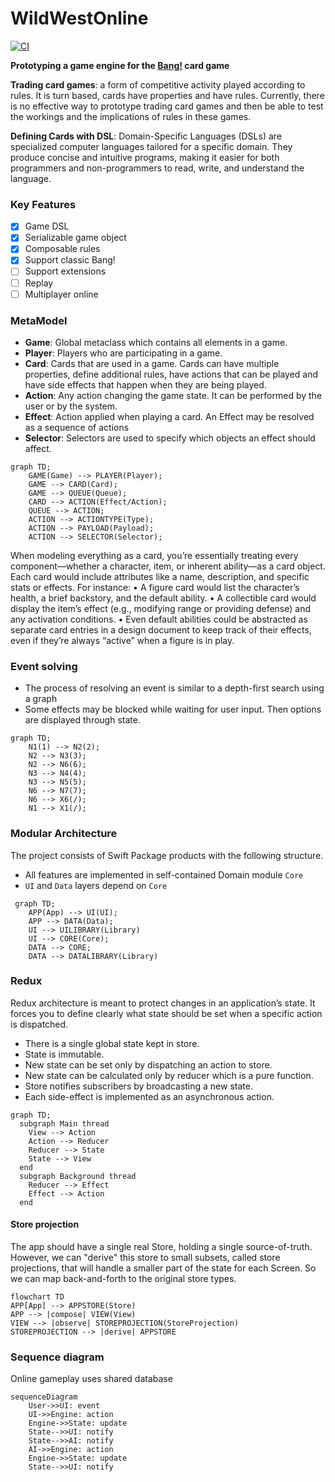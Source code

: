 # WildWestOnline

[![CI](https://github.com/stephtelolahy/WildWestOnline/actions/workflows/ios.yml/badge.svg)](https://github.com/stephtelolahy/WildWestOnline/actions/workflows/ios.yml)

**Prototyping a game engine for the [Bang!](<https://en.wikipedia.org/wiki/Bang!_(card_game)>) card game**

**Trading card games**: a form of competitive activity played according to rules. It is turn based, cards have properties and have rules.
Currently, there is no effective way to prototype trading card games and then be able to test the workings and the implications of rules in these games. 

**Defining Cards with DSL**: Domain-Specific Languages (DSLs) are specialized computer languages tailored for a specific domain. They produce concise and intuitive programs, making it easier for both programmers and non-programmers to read, write, and understand the language.

### Key Features

- [x] Game DSL
- [x] Serializable game object
- [x] Composable rules
- [x] Support classic Bang!
- [ ] Support extensions
- [ ] Replay
- [ ] Multiplayer online

### MetaModel

- **Game**: Global metaclass which contains all elements in a game.
- **Player**: Players who are participating in a game.
- **Card**: Cards that are used in a game. Cards can have multiple properties, define additional rules, have actions that can be played and have side effects that happen when they are being played.
- **Action**: Any action changing the game state. It can be performed by the user or by the system.
- **Effect**: Action applied when playing a card. An Effect may be resolved as a sequence of actions
- **Selector**: Selectors are used to specify which objects an effect should affect.

```mermaid
graph TD;
    GAME(Game) --> PLAYER(Player);
    GAME --> CARD(Card);
    GAME --> QUEUE(Queue);
    CARD --> ACTION(Effect/Action);
    QUEUE --> ACTION;
    ACTION --> ACTIONTYPE(Type);
    ACTION --> PAYLOAD(Payload);
    ACTION --> SELECTOR(Selector);
```

When modeling everything as a card, you’re essentially treating every component—whether a character, item, or inherent ability—as a card object. Each card would include attributes like a name, description, and specific stats or effects. For instance:
	•	A figure card would list the character’s health, a brief backstory, and the default ability.
	•	A collectible card would display the item’s effect (e.g., modifying range or providing defense) and any activation conditions.
	•	Even default abilities could be abstracted as separate card entries in a design document to keep track of their effects, even if they’re always “active” when a figure is in play.


### Event solving

- The process of resolving an event is similar to a depth-first search using a graph 
- Some effects may be blocked while waiting for user input. Then options are displayed through state.

```mermaid
graph TD;
    N1(1) --> N2(2);
    N2 --> N3(3);
    N2 --> N6(6);
    N3 --> N4(4);
    N3 --> N5(5);
    N6 --> N7(7);
    N6 --> X6(/);
    N1 --> X1(/);
```

### Modular Architecture

The project consists of Swift Package products with the following structure.
- All features are implemented in self-contained Domain module `Core`
- `UI` and `Data` layers depend on `Core`

```mermaid
 graph TD;
    APP(App) --> UI(UI);
    APP --> DATA(Data);
    UI --> UILIBRARY(Library)
    UI --> CORE(Core);
    DATA --> CORE;
    DATA --> DATALIBRARY(Library)
```

### Redux

Redux architecture is meant to protect changes in an application’s state. It forces you to define clearly what state should be set when a specific action is dispatched.

- There is a single global state kept in store.
- State is immutable.
- New state can be set only by dispatching an action to store.
- New state can be calculated only by reducer which is a pure function.
- Store notifies subscribers by broadcasting a new state.
- Each side-effect is implemented as an asynchronous action.

```mermaid
graph TD;
  subgraph Main thread
    View --> Action
    Action --> Reducer
    Reducer --> State
    State --> View
  end
  subgraph Background thread
    Reducer --> Effect
    Effect --> Action
  end
```

#### Store projection
The app should have a single real Store, holding a single source-of-truth. 
However, we can "derive" this store to small subsets, called store projections, that will handle a smaller part of the state for each Screen. So we can map back-and-forth to the original store types.

```mermaid
flowchart TD
APP[App] --> APPSTORE(Store)
APP --> |compose| VIEW(View)
VIEW --> |observe| STOREPROJECTION(StoreProjection)
STOREPROJECTION --> |derive| APPSTORE
```

### Sequence diagram

Online gameplay uses shared database

```mermaid
sequenceDiagram
    User->>UI: event
    UI->>Engine: action
    Engine->>State: update
    State-->>UI: notify
    State-->>AI: notify
    AI->>Engine: action
    Engine->>State: update
    State-->>UI: notify
```
